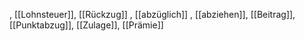 , [[Lohnsteuer]], [[Rückzug]]
, [[abzüglich]]
, [[abziehen]], [[Beitrag]], [[Punktabzug]], [[Zulage]], [[Prämie]]